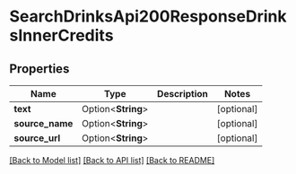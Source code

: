 # SearchDrinksApi200ResponseDrinksInnerCredits

## Properties

Name | Type | Description | Notes
------------ | ------------- | ------------- | -------------
**text** | Option<**String**> |  | [optional]
**source_name** | Option<**String**> |  | [optional]
**source_url** | Option<**String**> |  | [optional]

[[Back to Model list]](../README.md#documentation-for-models) [[Back to API list]](../README.md#documentation-for-api-endpoints) [[Back to README]](../README.md)


